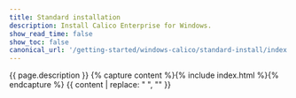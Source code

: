 ```yaml
---
title: Standard installation
description: Install Calico Enterprise for Windows.
show_read_time: false
show_toc: false
canonical_url: '/getting-started/windows-calico/standard-install/index'
---
```

{{ page.description }}
{% capture content %}{% include index.html %}{% endcapture %}
{{ content | replace: "    ", "" }}
